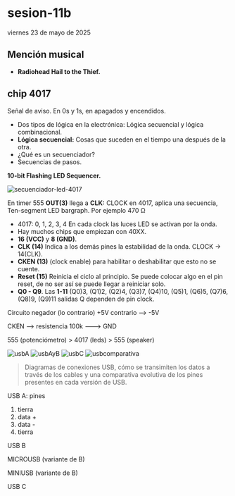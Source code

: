 # sesion-11b

viernes 23 de mayo de 2025

## Mención musical

- **Radiohead Hail to the Thief.**

## chip 4017

Señal de aviso. En 0s y 1s, en apagados y encendidos.

- Dos tipos de lógica en la electrónica: Lógica secuencial y lógica combinacional.
- **Lógica secuencial:**  Cosas que suceden en el tiempo una después de la otra.
- ¿Qué es un secuenciador?
- Secuencias de pasos.

**10-bit Flashing LED Sequencer.**

![secuenciador-led-4017](./archivos/led-sequencer-schematic-diagram.jpg)

En timer 555 **OUT(3)** llega a **CLK:** CLOCK en 4017, aplica una secuencia, Ten-segment LED bargraph. Por ejemplo 470 Ω

- 4017: 0, 1, 2, 3, 4 En cada clock las luces LED se activan por la onda.
- Hay muchos chips que empiezan con 40XX.
- **16 (VCC)** y **8 (GND)**.
- **CLK (14)** Indica a los demás pines la estabilidad de la onda. CLOCK -> 14(CLK).
- **CKEN (13)** (clock enable) para habilitar o deshabilitar que esto no se cuente.
- **Reset (15)** Reinicia el ciclo al principio. Se puede colocar algo en el pin reset, de no ser así se puede llegar a reiniciar solo.
- **Q0 - Q9**. Las **1-11** (Q0)3, (Q1)2, (Q2)4, (Q3)7, (Q4)10, (Q5)1, (Q6)5, (Q7)6, (Q8)9, (Q9)11 salidas Q dependen de pin clock.

Circuito negador (lo contrario) +5V contrario --> -5V

CKEN --> resistencia 100k ---> GND

555 (potenciómetro) > 4017 (leds) > 555 (speaker)

![usbA](./archivos/usbA.jpg)
![usbAyB](./archivos/usbA-B.jpg)
![usbC](./archivos/usbC.jpg)
![usbcomparativa](./archivos/usbgeneral.jpg)

> Diagramas de conexiones USB, cómo se transimiten los datos a través de los cables y una comparativa evolutiva de los pines presentes en cada versión de USB.

USB A: pines

1. tierra
2. data +
3. data -
4. tierra

USB B

MICROUSB (variante de B)

MINIUSB (variante de B)

USB C

